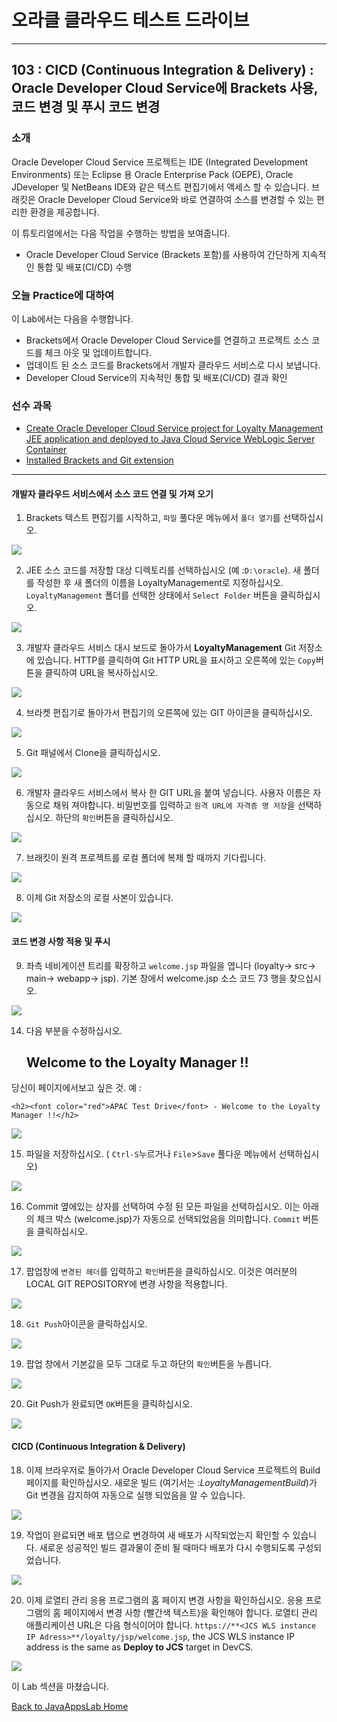 # 오라클 클라우드 테스트 드라이브 #
-----
## 103 : CICD (Continuous Integration &amp; Delivery) : Oracle Developer Cloud Service에 Brackets 사용, 코드 변경 및 푸시 코드 변경 ##


### 소개 ###
Oracle Developer Cloud Service 프로젝트는 IDE (Integrated Development Environments) 또는 Eclipse 용 Oracle Enterprise Pack (OEPE), Oracle JDeveloper 및 NetBeans IDE와 같은 텍스트 편집기에서 액세스 할 수 있습니다. 브래킷은 Oracle Developer Cloud Service와 바로 연결하여 소스를 변경할 수 있는 편리한 환경을 제공합니다. 

이 튜토리얼에서는 다음 작업을 수행하는 방법을 보여줍니다. 
- Oracle Developer Cloud Service (Brackets 포함)를 사용하여 간단하게 지속적인 통합 및 배포(CI/CD) 수행 

### 오늘 Practice에 대하여 ###
이 Lab에서는 다음을 수행합니다. 
- Brackets에서 Oracle Developer Cloud Service를 연결하고 프로젝트 소스 코드를 체크 아웃 및 업데이트합니다. 
- 업데이트 된 소스 코드를 Brackets에서 개발자 클라우드 서비스로 다시 보냅니다. 
- Developer Cloud Service의 지속적인 통합 및 배포(CI/CD) 결과 확인 

### 선수 과목 ###
+ [Create Oracle Developer Cloud Service project for Loyalty Management JEE application and deployed to Java Cloud Service WebLogic Server Container](102-JavaAppsLab.md)
+ [Installed Brackets and Git extension](brackets.md)

----


#### 개발자 클라우드 서비스에서 소스 코드 연결 및 가져 오기 

1. Brackets 텍스트 편집기를 시작하고, `파일` 풀다운 메뉴에서 `폴더 열기`를 선택하십시오. 

![](images/103/02.openfolder.png)


2. JEE 소스 코드를 저장할 대상 디렉토리를 선택하십시오 (예 :`D:\oracle`). 새 폴더를 작성한 후 새 폴더의 이름을 LoyaltyManagement로 지정하십시오. `LoyaltyManagement` 폴더를 선택한 상태에서 `Select Folder` 버튼을 클릭하십시오. 

![](images/103/03.selectfolder.png)


3. 개발자 클라우드 서비스 대시 보드로 돌아가서 **LoyaltyManagement** Git 저장소에 있습니다. HTTP를 클릭하여 Git HTTP URL을 표시하고 오른쪽에 있는 `Copy`버튼을 클릭하여 URL을 복사하십시오. 

![](images/103/04.devcs.git.png)


4. 브라켓 편집기로 돌아가서 편집기의 오른쪽에 있는 GIT 아이콘을 클릭하십시오. 

![](images/103/05.brackets.git.png)


5. Git 패널에서 Clone을 클릭하십시오. 

![](images/103/06.brackets.clone.png)


6. 개발자 클라우드 서비스에서 복사 한 GIT URL을 붙여 넣습니다. 사용자 이름은 자동으로 채워 져야합니다. 비밀번호를 입력하고 `원격 URL에 자격증 명 저장`을 선택하십시오. 하단의 `확인`버튼을 클릭하십시오. 

![](images/103/07.brackets.clone1.png)


7. 브래킷이 원격 프로젝트를 로컬 폴더에 복제 할 때까지 기다립니다. 

![](images/103/08.brackets.clone2.png)


8. 이제 Git 저장소의 로컬 사본이 있습니다. 

![](images/103/09.brackets.clone3.png)


#### 코드 변경 사항 적용 및 푸시 

9. 좌측 네비게이션 트리를 확장하고 `welcome.jsp` 파일을 엽니다 (loyalty-> src-> main-> webapp-> jsp). 기본 창에서 welcome.jsp 소스 코드 73 행을 찾으십시오. 

![](images/103/10.brackets.change.png)


14. 다음 부분을 수정하십시오. 

  	<h2>Welcome to the Loyalty Manager !!</h2>


당신이 페이지에서보고 싶은 것. 예 : 

	<h2><font color="red">APAC Test Drive</font> - Welcome to the Loyalty Manager !!</h2>


![](images/103/11.brackets.change1.png)


15. 파일을 저장하십시오. ( `Ctrl-S`누르거나 `File`>`Save` 풀다운 메뉴에서 선택하십시오) 

![](images/103/12.brackets.save.png)


16. Commit 옆에있는 상자를 선택하여 수정 된 모든 파일을 선택하십시오. 이는 아래의 체크 박스 (welcome.jsp)가 자동으로 선택되었음을 의미합니다. `Commit` 버튼을 클릭하십시오. 

![](images/103/13.brackets.commit.png)


17. 팝업창에 `변경된 헤더`를 입력하고 `확인`버튼을 클릭하십시오. 이것은 여러분의 LOCAL GIT REPOSITORY에 변경 사항을 적용합니다. 

![](images/103/14.brackets.commit1.png)


18. `Git Push`아이콘을 클릭하십시오. 

![](images/103/15.brackets.commit2.png)


19. 팝업 창에서 기본값을 모두 그대로 두고 하단의 `확인`버튼을 누릅니다. 

![](images/103/15.brackets.commit3.png)


20. Git Push가 완료되면 `OK`버튼을 클릭하십시오. 

![](images/103/16.brackets.done.png)


#### CICD (Continuous Integration &amp; Delivery) 

18. 이제 브라우저로 돌아가서 Oracle Developer Cloud Service 프로젝트의 Build 페이지를 확인하십시오. 새로운 빌드 (여기서는 :*LoyaltyManagementBuild*)가 Git 변경을 감지하여 자동으로 실행 되었음을 알 수 있습니다. 

![](images/103/21.png)


19. 작업이 완료되면 배포 탭으로 변경하여 새 배포가 시작되었는지 확인할 수 있습니다. 새로운 성공적인 빌드 결과물이 준비 될 때마다 배포가 다시 수행되도록 구성되었습니다. 

![](images/103/22.png)


20. 이제 로열티 관리 응용 프로그램의 홈 페이지 변경 사항을 확인하십시오. 응용 프로그램의 홈 페이지에서 변경 사항 (빨간색 텍스트)을 확인해야 합니다. 로열티 관리 애플리케이션 URL은 다음 형식이어야 합니다. 
	`https://**<JCS WLS instance IP Adress>**/loyalty/jsp/welcome.jsp`, the JCS WLS instance IP address is the same as **Deploy to JCS** target in DevCS.


![](images/103/23.png)


이 Lab 섹션을 마쳤습니다. 

[Back to JavaAppsLab Home](README.md) 

